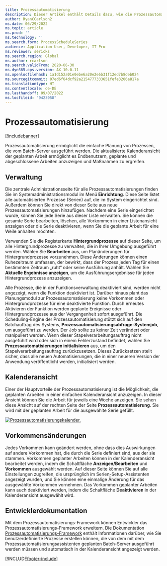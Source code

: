```yaml
---
title: Prozessautomatisierung
description: Dieser Artikel enthält Details dazu, wie die Prozessautomatisierung die einfache Planung von Prozessen ermöglicht, die vom Batch-Server ausgeführt werden.
author: RyanCCarlson2
ms.date: 06/29/2022
ms.topic: article
ms.prod: ''
ms.technology: ''
ms.search.form: ProcessScheduleSeries
audience: Application User, Developer, IT Pro
ms.reviewer: sericks
ms.search.region: Global
ms.author: rcarlson
ms.search.validFrom: 2020-06-30
ms.dyn365.ops.version: AX 10.0.11
ms.openlocfilehash: 1a1d152a01e0ebe6a20e2e6b31f12ed7b8deb024
ms.sourcegitcommit: 07ed6f04dcf92a2154777333651fefe3206a817a
ms.translationtype: HT
ms.contentlocale: de-DE
ms.lasthandoff: 09/07/2022
ms.locfileid: "9423958"
---
```

# <a name="process-automation"></a>Prozessautomatisierung

[!include[banner](../includes/banner.md)]

Prozessautomatisierung ermöglicht die einfache Planung von Prozessen, die vom Batch-Server ausgeführt werden. Die aktualisierte Kalenderansicht der geplanten Arbeit ermöglicht es Endbenutzern, geplante und abgeschlossene Arbeiten anzuzeigen und Maßnahmen zu ergreifen.

## <a name="administration"></a>Verwaltung

Die zentrale Administrationsseite für alle Prozessautomatisierungen finden Sie im Systemadministrationsmodul im Menü **Einrichtung**. Diese Seite listet alle automatisierten Prozesse (Serien) auf, die im System eingerichtet sind. Außerdem können Sie direkt von dieser Seite aus neue Prozessautomatisierungen hinzufügen. Nachdem eine Serie eingerichtet wurde, können Sie jede Serie aus dieser Liste verwalten. Sie können die gesamte Serie bearbeiten, löschen, alle Vorkommen in einer Listenansicht anzeigen oder die Serie deaktivieren, wenn Sie die geplante Arbeit für eine Weile anhalten möchten. 

Verwenden Sie die Registerkarte **Hintergrundprozesse** auf dieser Seite, um alle Hintergrundprozesse zu verwalten, die in Ihrer Umgebung ausgeführt werden. Wählen Sie **Bearbeiten** aus, um Planänderungen für Hintergrundprozesse vorzunehmen. Diese Änderungen können einen Ruhezeitraum umfassen, der bewirkt, dass der Prozess jeden Tag für einen bestimmten Zeitraum „ruht“ oder seine Ausführung anhält. Wählen Sie **Aktuelle Ergebnisse anzeigen**, um die Ausführungsergebnisse für jeden Hintergrundprozess anzuzeigen.

Alle Prozesse, die in der Funktionsverwaltung deaktiviert sind, werden nicht angezeigt, wenn die Funktion deaktiviert ist. Darüber hinaus plant das Planungsmodul zur Prozessautomatisierung keine Vorkommen oder Hintergrundprozesse für eine deaktivierte Funktion. Durch erneutes Aktivieren der Funktion werden geplante Ereignisse oder Hintergrundprozesse aus der Vergangenheit sofort ausgeführt. Die Scheduling-Engine der Prozessautomatisierung stützt sich auf den Batchauftrag des Systems, **Prozessautomatisierungsabfrage-Systemjob**, um ausgeführt zu werden. Der Job sollte zu keiner Zeit verändert oder manipuliert werden. Wenn dieser Stapelverarbeitungsauftrag nicht ausgeführt wird oder sich in einem Fehlerzustand befindet, wählen Sie **Prozessautomatisierungen initialisieren** aus, um den Stapelverarbeitungsauftrag zurückzusetzen. Dieses Zurücksetzen stellt sicher, dass alle neuen Automatisierungen, die in einer neueren Version der Anwendung veröffentlicht werden, initialisiert werden. 

## <a name="calendar-view"></a>Kalenderansicht

Einer der Hauptvorteile der Prozessautomatisierung ist die Möglichkeit, die geplanten Arbeiten in einer einfachen Kalenderansicht anzuzeigen.  In dieser Ansicht können Sie die Arbeit für jeweils eine Woche anzeigen. Sie sehen diese Ansicht auf der rechten Seite der Seite **Prozessautomatisierung**. Sie wird mit der geplanten Arbeit für die ausgewählte Serie gefüllt. 

[![Prozessautomatisierungskalender.](./media/CalendarView2.png)](./media/CalendarView2.png)

## <a name="occurrence-changes"></a>Vorkommensänderungen

Jedes Vorkommen kann geändert werden, ohne dass dies Auswirkungen auf andere Vorkommen hat, die durch die Serie definiert sind, aus der sie stammen. Vorkommen geplanter Arbeiten können in der Kalenderansicht bearbeitet werden, indem die Schaltfläche **Anzeigen/Bearbeiten** und **Vorkommen** ausgewählt werden. Auf dieser Seite können Sie auf alle Einstellungen zugreifen, die ursprünglich im Serien-Setup-Assistenten angezeigt wurden, und Sie können eine einmalige Änderung für das ausgewählte Vorkommen vornehmen. Das Vorkommen geplanter Arbeiten kann auch deaktiviert werden, indem die Schaltfläche **Deaktivieren** in der Kalenderansicht ausgewählt wird.

## <a name="developer-documentation"></a>Entwicklerdokumentation

Mit dem Prozessautomatisierungs-Framework können Entwickler das Prozessautomatisierungs-Framework erweitern. Die Dokumentation [Prozessautomatisierungs-Framework](../process-automation/process-automation-framework.md) enthält Informationen darüber, wie Sie benutzerdefinierte Prozesse erstellen können, die von dem mit dem Prozessautomatisierungsassistenten geplanten Batch-Server ausgeführt werden müssen und automatisch in der Kalenderansicht angezeigt werden.


[!INCLUDE[footer-include](../../../includes/footer-banner.md)]
